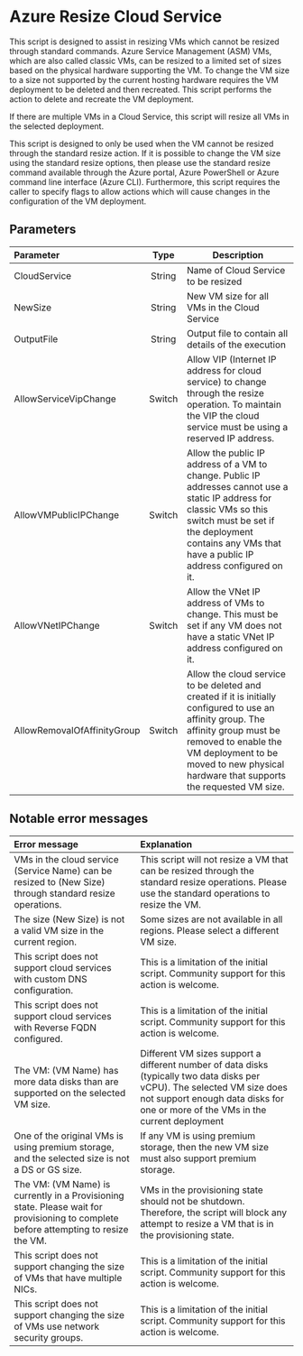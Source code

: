 # Azure Resize Cloud Service

This script is designed to assist in resizing VMs which cannot be resized through standard commands. Azure Service Management (ASM) VMs, which are also called classic VMs, can be resized to a limited set of sizes based on the physical hardware supporting the VM. To change the VM size to a size not supported by the current hosting hardware requires the VM deployment to be deleted and then recreated. This script performs the action to delete and recreate the VM deployment.

If there are multiple VMs in a Cloud Service, this script will resize all VMs in the selected deployment.

This script is designed to only be used when the VM cannot be resized through the standard resize action. If it is possible to change the VM size using the standard resize options, then please use the standard resize command available through the Azure portal, Azure PowerShell or Azure command line interface (Azure CLI). Furthermore, this script requires the caller to specify flags to allow actions which will cause changes in the configuration of the VM deployment.

## Parameters
Parameter	| Type | Description
:----- | :------: | ------
CloudService | String	| Name of Cloud Service to be resized
NewSize	| String | New VM size for all VMs in the Cloud Service
OutputFile | String | Output file to contain all details of the execution
AllowServiceVipChange	| Switch | Allow VIP (Internet IP address for cloud service) to change through the resize operation. To maintain the VIP the cloud service must be using a reserved IP address.
AllowVMPublicIPChange | Switch | Allow the public IP address of a VM to change. Public IP addresses cannot use a static IP address for classic VMs so this switch must be set if the deployment contains any VMs that have a public IP address configured on it.
AllowVNetIPChange | Switch | Allow the VNet IP address of VMs to change. This must be set if any VM does not have a static VNet IP address configured on it.
AllowRemovalOfAffinityGroup | Switch | Allow the cloud service to be deleted and created if it is initially configured to use an affinity group. The affinity group must be removed to enable the VM deployment to be moved to new physical hardware that supports the requested VM size.


## Notable error messages
Error message	| Explanation
:----- | :------
VMs in the cloud service (Service Name) can be resized to (New Size) through standard resize operations. |This script will not resize a VM that can be resized through the standard resize operations. Please use the standard operations to resize the VM.
The size (New Size) is not a valid VM size in the current region. |Some sizes are not available in all regions. Please select a different VM size.
This script does not support cloud services with custom DNS configuration. | This is a limitation of the initial script. Community support for this action is welcome.
This script does not support cloud services with Reverse FQDN configured. |	This is a limitation of the initial script. Community support for this action is welcome.
The VM: (VM Name) has more data disks than are supported on the selected VM size. | Different VM sizes support a different number of data disks (typically two data disks per vCPU). The selected VM size does not support enough data disks for one or more of the VMs in the current deployment
One of the original VMs is using premium storage, and the selected size is not a DS or GS size. | If any VM is using premium storage, then the new VM size must also support premium storage.
The VM: (VM Name) is currently in a Provisioning state. Please wait for provisioning to complete before attempting to resize the VM. |	VMs in the provisioning state should not be shutdown. Therefore, the script will block any attempt to resize a VM that is in the provisioning state.
This script does not support changing the size of VMs that have multiple NICs. | This is a limitation of the initial script. Community support for this action is welcome.
This script does not support changing the size of VMs use network security groups. | This is a limitation of the initial script. Community support for this action is welcome.
